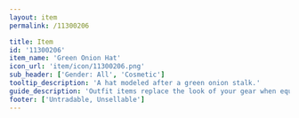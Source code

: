 ```yaml
---
layout: item
permalink: /11300206

title: Item
id: '11300206'
item_name: 'Green Onion Hat'
icon_url: 'item/icon/11300206.png'
sub_header: ['Gender: All', 'Cosmetic']
tooltip_description: 'A hat modeled after a green onion stalk.'
guide_description: 'Outfit items replace the look of your gear when equipped.'
footer: ['Untradable, Unsellable']
---
```

